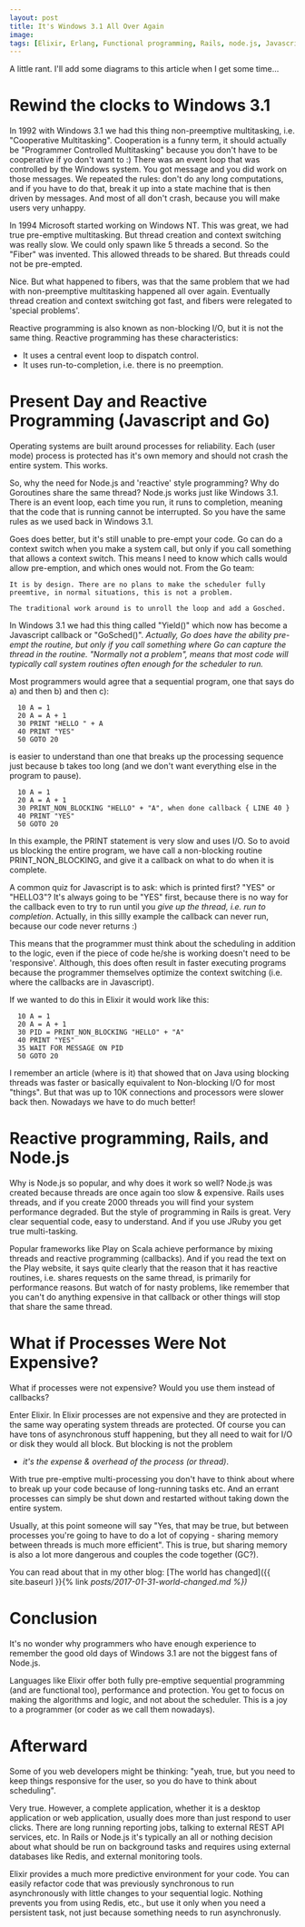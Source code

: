 ```yaml
---
layout: post
title: It's Windows 3.1 All Over Again
image:
tags: [Elixir, Erlang, Functional programming, Rails, node.js, Javascript, Go]
---
```


A little rant. I'll add some diagrams to this article when I get some time...

# Rewind the clocks to Windows 3.1

In 1992 with Windows 3.1 we had this thing non-preemptive multitasking, i.e. "Cooperative Multitasking".
Cooperation is a funny term, it should actually be "Programmer Controlled Multitasking" because
you don't have to be cooperative if yo don't want to :)
There was an event loop that was controlled by the Windows system. You got message and you did work on those messages.
We repeated the rules: don't do any long computations, and if you have to do that,
break it up into a state machine that is then driven by messages. And most of all don't crash,
because you will make users very unhappy.  

In 1994 Microsoft started working on Windows NT. This was great, we had true pre-emptive
multitasking. But thread creation and context switching was really slow. We could only
spawn like 5 threads a second. So the "Fiber" was invented. This allowed threads to be
shared. But threads could not be pre-empted.

Nice. But what happened to fibers, was that the same problem that we had with
non-preemptive multitasking happened all over again. Eventually thread creation and
context switching got fast, and fibers were relegated to 'special problems'.

Reactive programming is also known as non-blocking I/O, but it is not the same thing.
Reactive programming has these characteristics:

 * It uses a central event loop to dispatch control.
 * It uses run-to-completion, i.e. there is no preemption.

# Present Day and Reactive Programming (Javascript and Go)

Operating systems are built around processes for reliability. Each (user mode) process is protected
has it's own memory and should not crash the entire system. This works.

So, why the need for Node.js and 'reactive' style programming? Why do Goroutines
share the same thread? Node.js works just like Windows 3.1. There is an event loop,
each time you run, it runs to completion, meaning that the code that is running cannot be interrupted.
So you have the same rules as we used back in Windows 3.1.

Goes does better, but it's still unable to pre-empt your code. Go can do a context switch
when you make a system call, but only if you call something that allows a context switch.
This means I need to know which calls would allow pre-emption, and which ones would not.
From the Go team:

```
It is by design. There are no plans to make the scheduler fully preemtive, in normal situations, this is not a problem.

The traditional work around is to unroll the loop and add a Gosched.

```
In Windows 3.1 we had this thing called "Yield()" which now has become a Javascript callback or "GoSched()".
 _Actually, Go does have the ability pre-empt the routine, but only if you call something where Go can
 capture the thread in the routine. "Normally not a problem", means that most code will typically call
system routines often enough for the scheduler to run._

Most programmers would agree that a sequential program, one that says do a) and then
b) and then c):

```
  10 A = 1
  20 A = A + 1
  30 PRINT "HELLO " + A
  40 PRINT "YES"
  50 GOTO 20
```

is easier to understand than one that breaks up the processing sequence
just because b takes too long (and we don't want everything else in the program to pause).

```
  10 A = 1
  20 A = A + 1
  30 PRINT_NON_BLOCKING "HELLO" + "A", when done callback { LINE 40 }
  40 PRINT "YES"
  50 GOTO 20
```
In this example, the PRINT statement is very slow and uses I/O. So to avoid us blocking
the entire program, we have call a non-blocking routine PRINT_NON_BLOCKING, and give it a callback on what
to do when it is complete.

A common quiz for Javascript is to ask: which is printed first? "YES" or "HELLO3"? It's
always going to be "YES" first, because there is no way for the callback even to try to
run until you _give up the thread, i.e. run to completion_.  Actually, in this sillly
example the callback can never run, because our code never returns :)

This means that the programmer must think about the scheduling in addition to the logic,
even if the piece of code he/she is working doesn't need to be 'responsive'.
Although, this does often result in faster executing programs because the
programmer themselves optimize the context switching (i.e. where the callbacks are in Javascript).

If we wanted to do this in Elixir it would work like this:

```
  10 A = 1
  20 A = A + 1
  30 PID = PRINT_NON_BLOCKING "HELLO" + "A"
  40 PRINT "YES"
  35 WAIT FOR MESSAGE ON PID
  50 GOTO 20
```

I remember an article (where is it) that showed that on Java using blocking threads was faster or basically
equivalent to Non-blocking I/O for most "things". But that was up to 10K connections and
processors were slower back then. Nowadays we have to do much better!

# Reactive programming, Rails, and Node.js

Why is Node.js so popular, and why does it work so well? Node.js was created because
threads are once again too slow & expensive. Rails uses threads, and if you create 2000 threads
you will find your system performance degraded. But the style of programming in Rails
is great. Very clear sequential code, easy to understand. And if you use JRuby you
get true multi-tasking.

Popular frameworks like Play on Scala achieve performance by mixing threads and
reactive programming (callbacks). And if you read the text on the Play website, it
says quite clearly that the reason that it has reactive routines, i.e. shares requests on the same
thread, is primarily for performance reasons. But watch of for nasty problems, like
remember that you can't do anything expensive in that callback or other things will stop
that share the same thread.

# What if Processes Were Not Expensive?

What if processes were not expensive? Would you use them instead of callbacks?

Enter Elixir. In Elixir processes are not expensive and they are protected in the
same way operating system threads are protected. Of course you can have tons
of asynchronous stuff happening, but they all need to wait for I/O or disk they
would all block. But blocking is not the problem
 - *it's the expense & overhead of the process (or thread)*.

With true pre-emptive multi-processing you don't have to think about where
to break up your code because of long-running tasks etc. And an errant processes
can simply be shut down and restarted without taking down the entire system.

Usually, at this point someone will say "Yes, that may be true, but between
processes you're going to have to do a lot of copying - sharing memory
between threads is much more efficient". This is true, but sharing memory
is also a lot more dangerous and couples the code together (GC?).

You can read about that in my other blog:
 [The world has changed]({{ site.baseurl }}{% link _posts/2017-01-31-world-changed.md %})_

# Conclusion

It's no wonder why programmers who have enough experience to remember the good
old days of Windows 3.1 are not the biggest fans of Node.js.

Languages like Elixir offer both fully pre-emptive sequential programming
(and are functional too), performance and protection. You get to focus on
making the algorithms and logic, and not about the scheduler. This is a joy to
a programmer (or coder as we call them nowadays).

# Afterward

Some of you web developers might be thinking: "yeah, true, but you need to
keep things responsive for the user, so you do have to think about scheduling".

Very true. However, a complete application, whether it is a desktop application or
web application, usually does more than just respond to user clicks. There are long running
reporting jobs, talking to external REST API services, etc. In Rails or Node.js it's
typically an all or nothing decision about what should be run on background tasks and
requires using external databases like Redis, and external monitoring tools.

Elixir provides a much more predictive environment for your code. You can easily refactor
code that was previously synchronous to run asynchronously with little changes
to your sequential logic. Nothing prevents you from using Redis, etc., but use it only when you
need a persistent task, not just because something needs to run asynchronusly.
